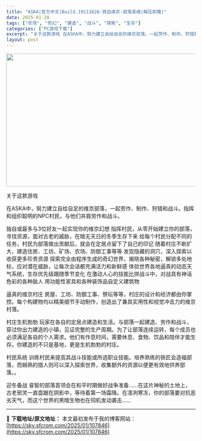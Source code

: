 ```yaml
---
title: "ASKA|官方中文|Build.19111626-铁血维京-部落英魂|解压即撸|"
date: 2025-01-20
tags: ["农场", "奇幻", "建造", "战斗", "探索", "生存"]
categories: ["PC游戏下载"]
excerpt: "关于这款游戏 在ASKA中，努力建立自给自足的维京部落，一起劳作、制作、狩猎和战斗。指挥和组织聪明的NPC村民，与他们并肩劳作和战斗。 独自或最多与3位好友一起实现你的维京幻想 指挥村民，从零开始建立你的部落，寻找资源，面对古老的威胁，在暗无天日的冬季生存下来 给每个村民分配不同的任务，村民为部落做&hellip;"
layout: post
---
```


<img class="aligncenter size-full wp-image-107823" src="https://sky.sfcrom.com/wp-content/uploads/2025/01/2025012009474734.webp" alt="" width="616" height="353" />

关于这款游戏

在ASKA中，努力建立自给自足的维京部落，一起劳作、制作、狩猎和战斗。指挥和组织聪明的NPC村民，与他们并肩劳作和战斗。

独自或最多与3位好友一起实现你的维京幻想
指挥村民，从零开始建立你的部落，寻找资源，面对古老的威胁，在暗无天日的冬季生存下来
给每个村民分配不同的任务，村民为部落做出贡献后，就会在定居点留下了自己的印记
随着村庄不断扩大，建造住房、工坊、矿场、农场、防御工事等等
发现隐藏的洞穴，深入探索以收获更多珍贵资源
探索完全由程序生成的奇幻世界，揭晓各种秘密，解锁多处地标，应对潜在威胁，让每次会话都充满活力和新鲜感
体验世界各地逼真的动态天气系统，生存优先级跟随季节变化
在激动人心的技能比拼战斗中，对战具有神话色彩的各种敌人
用功能性家具和各种装饰品自定义建筑物

逼真的维京村庄
房屋、工坊、防御工事、祭坛等等，村庄的设计和经济都由你掌控。每个构建物均以精美细节手动制作，创造出了兼具实用性和视觉冲击力的维京村落。

村庄生机勃勃
玩家在各自的定居点建造和生活。与部落一起建造、劳作和战斗，穿过你出力建造的小镇，见证完整的生产周期。为了让部落连续运转，每个成员也必须满足各自的个人需求。他们有作息时间，需要休息、食物、饮品和陪伴才能生存。你建造的不只是基地，更是生机勃勃的村庄。

村民系统
训练村民来提高其战斗技能或所选职业技能。培养熟练的铁匠会造福部落，而娴熟的猎人则可以深入探索世界，收集额外的资源以便更有效地供养部落。。

迎冬备战
睿智的部落首领会在和平时期做好战争准备……在这片神秘的土地上，古老邪灵一直盘踞在阴影中，等待着第一场霜降。在凛冽寒冻，你的部落要对抗恶劣天气，而这个世界的黑暗生物也在伺机发动袭击……

---
📖 **下载地址/原文地址：** 本文最初发布于我的博客网站：[https://sky.sfcrom.com/2025/01/107846](https://sky.sfcrom.com/2025/01/107846)
